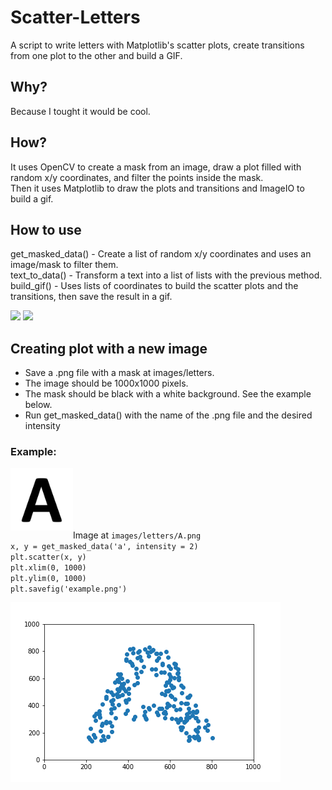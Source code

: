 # Scatter-Letters
A script to write letters with Matplotlib's scatter plots, create transitions from one plot to the other and build a GIF.  

## Why?
Because I tought it would be cool.  

## How?
It uses OpenCV to create a mask from an image, draw a plot filled with random x/y coordinates, and filter the points inside the mask.  
Then it uses Matplotlib to draw the plots and transitions and ImageIO to build a gif.  

## How to use
get_masked_data() - Create a list of random x/y coordinates and uses an image/mask to filter them.  
text_to_data() - Transform a text into a list of lists with the previous method.  
build_gif() - Uses lists of coordinates to build the scatter plots and the transitions, then save the result in a gif.  

[![](data.gif)](https://imgur.com/7qkIvcJ)
[![](abc.gif)](https://imgur.com/4bAQFuP)

## Creating plot with a new image

- Save a .png file with a mask at images/letters.
- The image should be 1000x1000 pixels.
- The mask should be black with a white background. See the example below.
- Run get_masked_data() with the name of the .png file and the desired intensity

### Example:
[<img align="left" alt="example image" width="100px" src=images/letters/A.png/>]()

<br><br><br><br><br>

Image at `images/letters/A.png`  
`x, y = get_masked_data('a', intensity = 2)`  
`plt.scatter(x, y)`  
`plt.xlim(0, 1000)`  
`plt.ylim(0, 1000)`  
`plt.savefig('example.png') `

![](images/example.png)